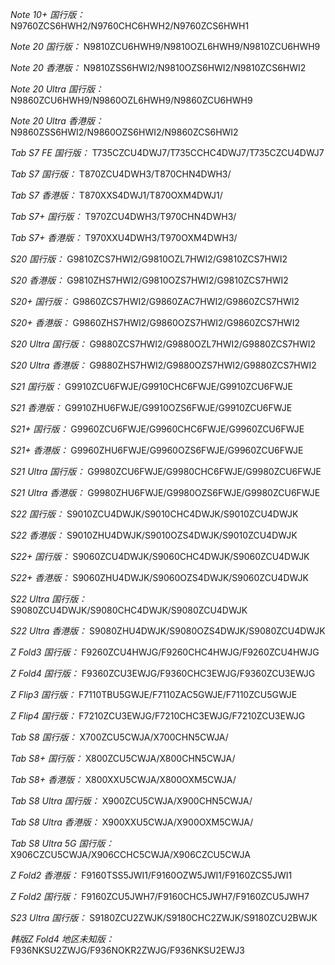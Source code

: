 *Note 10+ 国行版：*
N9760ZCS6HWH2/N9760CHC6HWH2/N9760ZCS6HWH1

*Note 20 国行版：*
N9810ZCU6HWH9/N9810OZL6HWH9/N9810ZCU6HWH9

*Note 20 香港版：*
N9810ZSS6HWI2/N9810OZS6HWI2/N9810ZCS6HWI2

*Note 20 Ultra 国行版：*
N9860ZCU6HWH9/N9860OZL6HWH9/N9860ZCU6HWH9

*Note 20 Ultra 香港版：*
N9860ZSS6HWI2/N9860OZS6HWI2/N9860ZCS6HWI2

*Tab S7 FE 国行版：*
T735CZCU4DWJ7/T735CCHC4DWJ7/T735CZCU4DWJ7

*Tab S7 国行版：*
T870ZCU4DWH3/T870CHN4DWH3/

*Tab S7 香港版：*
T870XXS4DWJ1/T870OXM4DWJ1/

*Tab S7+ 国行版：*
T970ZCU4DWH3/T970CHN4DWH3/

*Tab S7+ 香港版：*
T970XXU4DWH3/T970OXM4DWH3/

*S20 国行版：*
G9810ZCS7HWI2/G9810OZL7HWI2/G9810ZCS7HWI2

*S20 香港版：*
G9810ZHS7HWI2/G9810OZS7HWI2/G9810ZCS7HWI2

*S20+ 国行版：*
G9860ZCS7HWI2/G9860ZAC7HWI2/G9860ZCS7HWI2

*S20+ 香港版：*
G9860ZHS7HWI2/G9860OZS7HWI2/G9860ZCS7HWI2

*S20 Ultra 国行版：*
G9880ZCS7HWI2/G9880OZL7HWI2/G9880ZCS7HWI2

*S20 Ultra 香港版：*
G9880ZHS7HWI2/G9880OZS7HWI2/G9880ZCS7HWI2

*S21 国行版：*
G9910ZCU6FWJE/G9910CHC6FWJE/G9910ZCU6FWJE

*S21 香港版：*
G9910ZHU6FWJE/G9910OZS6FWJE/G9910ZCU6FWJE

*S21+ 国行版：*
G9960ZCU6FWJE/G9960CHC6FWJE/G9960ZCU6FWJE

*S21+ 香港版：*
G9960ZHU6FWJE/G9960OZS6FWJE/G9960ZCU6FWJE

*S21 Ultra 国行版：*
G9980ZCU6FWJE/G9980CHC6FWJE/G9980ZCU6FWJE

*S21 Ultra 香港版：*
G9980ZHU6FWJE/G9980OZS6FWJE/G9980ZCU6FWJE

*S22 国行版：*
S9010ZCU4DWJK/S9010CHC4DWJK/S9010ZCU4DWJK

*S22 香港版：*
S9010ZHU4DWJK/S9010OZS4DWJK/S9010ZCU4DWJK

*S22+ 国行版：*
S9060ZCU4DWJK/S9060CHC4DWJK/S9060ZCU4DWJK

*S22+ 香港版：*
S9060ZHU4DWJK/S9060OZS4DWJK/S9060ZCU4DWJK

*S22 Ultra 国行版：*
S9080ZCU4DWJK/S9080CHC4DWJK/S9080ZCU4DWJK

*S22 Ultra 香港版：*
S9080ZHU4DWJK/S9080OZS4DWJK/S9080ZCU4DWJK

*Z Fold3 国行版：*
F9260ZCU4HWJG/F9260CHC4HWJG/F9260ZCU4HWJG

*Z Fold4 国行版：*
F9360ZCU3EWJG/F9360CHC3EWJG/F9360ZCU3EWJG

*Z Flip3 国行版：*
F7110TBU5GWJE/F7110ZAC5GWJE/F7110ZCU5GWJE

*Z Flip4 国行版：*
F7210ZCU3EWJG/F7210CHC3EWJG/F7210ZCU3EWJG

*Tab S8 国行版：*
X700ZCU5CWJA/X700CHN5CWJA/

*Tab S8+ 国行版：*
X800ZCU5CWJA/X800CHN5CWJA/

*Tab S8+ 香港版：*
X800XXU5CWJA/X800OXM5CWJA/

*Tab S8 Ultra 国行版：*
X900ZCU5CWJA/X900CHN5CWJA/

*Tab S8 Ultra 香港版：*
X900XXU5CWJA/X900OXM5CWJA/

*Tab S8 Ultra 5G 国行版：*
X906CZCU5CWJA/X906CCHC5CWJA/X906CZCU5CWJA

*Z Fold2 香港版：*
F9160TSS5JWI1/F9160OZW5JWI1/F9160ZCS5JWI1

*Z Fold2 国行版：*
F9160ZCU5JWH7/F9160CHC5JWH7/F9160ZCU5JWH7

*S23 Ultra 国行版：*
S9180ZCU2ZWJK/S9180CHC2ZWJK/S9180ZCU2BWJK

*韩版Z Fold4 地区未知版：*
F936NKSU2ZWJG/F936NOKR2ZWJG/F936NKSU2EWJ3

